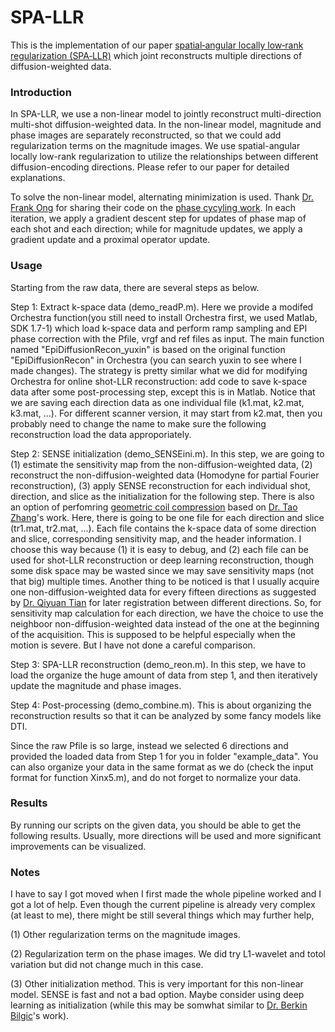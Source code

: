 # SPA-LLR
This is the implementation of our paper [spatial‐angular locally low‐rank regularization (SPA‐LLR)](https://onlinelibrary.wiley.com/doi/full/10.1002/mrm.28025) which joint reconstructs multiple directions of diffusion-weighted data.

### Introduction

In SPA-LLR, we use a non-linear model to jointly reconstruct multi-direction multi-shot diffusion-weighted data. In the non-linear model, magnitude and phase images are separately reconstructed, so that we could add regularization terms on the magnitude images. We use spatial-angular locally low-rank regularization to utilize the relationships between different diffusion-encoding directions. Please refer to our paper for detailed explanations. 

To solve the non-linear model, alternating minimization is used. Thank [Dr. Frank Ong](https://profiles.stanford.edu/210728) for sharing their code on the [phase cycyling work](https://onlinelibrary.wiley.com/doi/full/10.1002/mrm.27011). In each iteration, we apply a gradient descent step for updates of phase map of each shot and each direction; while for magnitude updates, we apply a gradient update and a proximal operator update. 

### Usage

Starting from the raw data, there are several steps as below.

Step 1: Extract k-space data (demo_readP.m). Here we provide a modifed Orchestra function(you still need to install Orchestra first, we used Matlab, SDK 1.7-1) which load k-space data and perform ramp sampling and EPI phase correction with the Pfile, vrgf and ref files as input. The main function named "EpiDiffusionRecon_yuxin" is based on the original function "EpiDiffusionRecon" in Orchestra (you can search yuxin to see where I made changes). The strategy is pretty similar what we did for modifying Orchestra for online shot-LLR reconstruction: add code to save k-space data after some post-processing step, except this is in Matlab. Notice that we are saving each direction data as one individual file (k1.mat, k2.mat, k3.mat, ...). For different scanner version, it may start from k2.mat, then you probably need to change the name to make sure the following reconstruction load the data approporiately. 

Step 2: SENSE initialization (demo_SENSEini.m). In this step, we are going to (1) estimate the sensitivity map from the non-diffusion-weighted data, (2) reconstruct the non-diffusion-weighted data (Homodyne for partial Fourier reconstruction), (3) apply SENSE reconstruction for each individual shot, direction, and slice as the initialization for the following step. There is also an option of perfomring [geometric coil compression](https://onlinelibrary.wiley.com/doi/full/10.1002/mrm.24267) based on [Dr. Tao Zhang](http://mrsrl.stanford.edu/~tao/)'s work. Here, there is going to be one file for each direction and slice (tr1.mat, tr2.mat, ...). Each file contains the k-space data of some direction and slice, corresponding sensitivity map, and the header information. I choose this way because (1) it is easy to debug, and (2) each file can be used for shot-LLR reconstruction or deep learning reconstruction, though some disk space may be wasted since we may save sensitivity maps (not that big) multiple times. Another thing to be noticed is that I usually acquire one non-diffusion-weighted data for every fifteen directions as suggested by [Dr. Qiyuan Tian](https://www.nmr.mgh.harvard.edu/user/4287093) for later registration between different directions. So, for sensitivity map calculation for each direction, we have the choice to use the neighboor non-diffusion-weighted data instead of the one at the beginning of the acquisition. This is supposed to be helpful especially when the motion is severe. But I have not done a careful comparison.

Step 3: SPA-LLR reconstruction (demo_reon.m). In this step, we have to load the organize the huge amount of data from step 1, and then iteratively update the magnitude and phase images.

Step 4: Post-processing (demo_combine.m). This is about organizing the reconstruction results so that it can be analyzed by some fancy models like DTI.

Since the raw Pfile is so large, instead we selected 6 directions and provided the loaded data from Step 1 for you in folder "example_data". You can also organize your data in the same format as we do (check the input format for function Xinx5.m), and do not forget to normalize your data.

### Results
By running our scripts on the given data, you should be able to get the following results. Usually, more directions will be used and more significant improvements can be visualized.

### Notes
I have to say I got moved when I first made the whole pipeline worked and I got a lot of help. Even though the current pipeline is already very complex (at least to me), there might be still several things which may further help,

(1) Other regularization terms on the magnitude images.

(2) Regularization term on the phase images. We did try L1-wavelet and totol variation but did not change much in this case. 

(3) Other initialization method. This is very important for this non-linear model. SENSE is fast and not a bad option. Maybe consider using deep learning as initialization (while this may be somwhat similar to [Dr. Berkin Bilgic](https://www.nmr.mgh.harvard.edu/~berkin/index.html)'s work).


